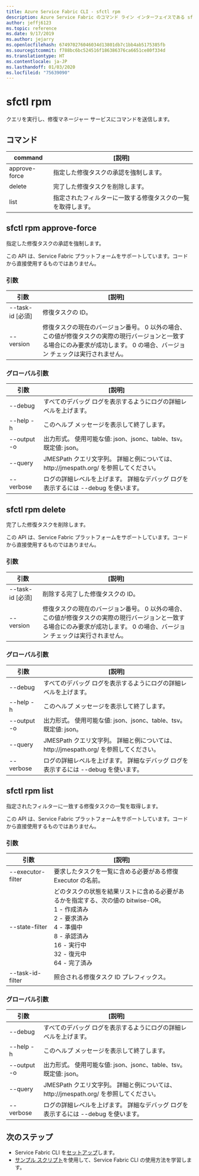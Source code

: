 ```yaml
---
title: Azure Service Fabric CLI - sfctl rpm
description: Azure Service Fabric のコマンド ライン インターフェイスである sfctl について説明します。 修復マネージャー サービスのためのコマンドの一覧が含まれています。
author: jeffj6123
ms.topic: reference
ms.date: 9/17/2019
ms.author: jejarry
ms.openlocfilehash: 674970276046034d13801db7c1bb4ab5175385fb
ms.sourcegitcommit: f788bc6bc524516f186386376ca6651ce80f334d
ms.translationtype: HT
ms.contentlocale: ja-JP
ms.lasthandoff: 01/03/2020
ms.locfileid: "75639090"
---
```

# <a name="sfctl-rpm"></a>sfctl rpm
クエリを実行し、修復マネージャー サービスにコマンドを送信します。

## <a name="commands"></a>コマンド

|command|[説明]|
| --- | --- |
| approve-force | 指定した修復タスクの承認を強制します。 |
| delete | 完了した修復タスクを削除します。 |
| list | 指定されたフィルターに一致する修復タスクの一覧を取得します。 |

## <a name="sfctl-rpm-approve-force"></a>sfctl rpm approve-force
指定した修復タスクの承認を強制します。

この API は、Service Fabric プラットフォームをサポートしています。コードから直接使用するものではありません。

### <a name="arguments"></a>引数

|引数|[説明]|
| --- | --- |
| --task-id [必須] | 修復タスクの ID。 |
| --version | 修復タスクの現在のバージョン番号。 0 以外の場合、この値が修復タスクの実際の現行バージョンと一致する場合にのみ要求が成功します。 0 の場合、バージョン チェックは実行されません。 |

### <a name="global-arguments"></a>グローバル引数

|引数|[説明]|
| --- | --- |
| --debug | すべてのデバッグ ログを表示するようにログの詳細レベルを上げます。 |
| --help -h | このヘルプ メッセージを表示して終了します。 |
| --output -o | 出力形式。  使用可能な値\: json、jsonc、table、tsv。  既定値\: json。 |
| --query | JMESPath クエリ文字列。 詳細と例については、http\://jmespath.org/ を参照してください。 |
| --verbose | ログの詳細レベルを上げます。 詳細なデバッグ ログを表示するには --debug を使います。 |

## <a name="sfctl-rpm-delete"></a>sfctl rpm delete
完了した修復タスクを削除します。

この API は、Service Fabric プラットフォームをサポートしています。コードから直接使用するものではありません。

### <a name="arguments"></a>引数

|引数|[説明]|
| --- | --- |
| --task-id [必須] | 削除する完了した修復タスクの ID。 |
| --version | 修復タスクの現在のバージョン番号。 0 以外の場合、この値が修復タスクの実際の現行バージョンと一致する場合にのみ要求が成功します。 0 の場合、バージョン チェックは実行されません。 |

### <a name="global-arguments"></a>グローバル引数

|引数|[説明]|
| --- | --- |
| --debug | すべてのデバッグ ログを表示するようにログの詳細レベルを上げます。 |
| --help -h | このヘルプ メッセージを表示して終了します。 |
| --output -o | 出力形式。  使用可能な値\: json、jsonc、table、tsv。  既定値\: json。 |
| --query | JMESPath クエリ文字列。 詳細と例については、http\://jmespath.org/ を参照してください。 |
| --verbose | ログの詳細レベルを上げます。 詳細なデバッグ ログを表示するには --debug を使います。 |

## <a name="sfctl-rpm-list"></a>sfctl rpm list
指定されたフィルターに一致する修復タスクの一覧を取得します。

この API は、Service Fabric プラットフォームをサポートしています。コードから直接使用するものではありません。

### <a name="arguments"></a>引数

|引数|[説明]|
| --- | --- |
| --executor-filter | 要求したタスクを一覧に含める必要がある修復 Executor の名前。 |
| --state-filter | どのタスクの状態を結果リストに含める必要があるかを指定する、次の値の bitwise-OR。 <br> 1 - 作成済み <br>2   - 要求済み  <br>4   - 準備中  <br>8  - 承認済み  <br>16   - 実行中  <br>32   - 復元中  <br>64 - 完了済み |
| --task-id-filter | 照合される修復タスク ID プレフィックス。 |

### <a name="global-arguments"></a>グローバル引数

|引数|[説明]|
| --- | --- |
| --debug | すべてのデバッグ ログを表示するようにログの詳細レベルを上げます。 |
| --help -h | このヘルプ メッセージを表示して終了します。 |
| --output -o | 出力形式。  使用可能な値\: json、jsonc、table、tsv。  既定値\: json。 |
| --query | JMESPath クエリ文字列。 詳細と例については、http\://jmespath.org/ を参照してください。 |
| --verbose | ログの詳細レベルを上げます。 詳細なデバッグ ログを表示するには --debug を使います。 |


## <a name="next-steps"></a>次のステップ
- Service Fabric CLI を[セットアップ](service-fabric-cli.md)します。
- [サンプル スクリプト](/azure/service-fabric/scripts/sfctl-upgrade-application)を使用して、Service Fabric CLI の使用方法を学習します。